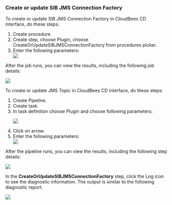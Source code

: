 <h3>Create or update SIB JMS Connection Factory</h3>
                <p>To create or update SIB JMS Connection Factory in CloudBees CD interface, do these steps:</p>
                <ol>
                    <li>Create procedure.</li>
                    <li>Create step, choose Plugin, choose CreateOrUpdateSIBJMSConnectionFactory from
                    procedures picker.</li>
                    <li>Enter the following parameters: </li>
                    <img src="../../plugins/EC-WebSphere/images/CreateOrUpdateSIBJMSConnectionFactory/ProcedureConfig.png" />
                </ol>
                <p>After the job runs, you can view the results, including the following
                job details:</p>
                <img src="../../plugins/EC-WebSphere/images/CreateOrUpdateSIBJMSConnectionFactory/ProcedureResult.png" />
                <p>To create or update JMS Topic in CloudBees CD interface, do these steps:</p>
                <ol>
                    <li>Create Pipeline.</li>
                    <li>Create task.</li>
                    <li>In task definition choose Plugin and choose following parameters:
                    <p><img src="../../plugins/EC-WebSphere/images/CreateOrUpdateSIBJMSConnectionFactory/PipelinePicker.png" /></p>
                    </li>
                    <li>Click on arrow.</li>
                    <li>Enter the following parameters: </li>
                    <img src="../../plugins/EC-WebSphere/images/CreateOrUpdateSIBJMSConnectionFactory/PipelineConfig.png" />
                </ol>
                <p>After the pipeline runs, you can view the results, including the
                following step details:</p>
                <img src="../../plugins/EC-WebSphere/images/CreateOrUpdateSIBJMSConnectionFactory/PipelineResult.png" />
                <p>In the <b>CreateOrUpdateSIBJMSConnectionFactory</b> step, click the Log icon to see
                the diagnostic information. The output is similar to the following
                diagnostic report.</p>
                <img src="../../plugins/EC-WebSphere/images/CreateOrUpdateSIBJMSConnectionFactory/ProcedureLog.png" />